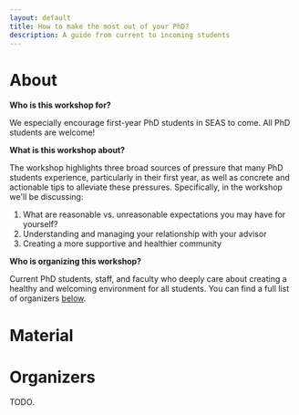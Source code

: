 ```yaml
---
layout: default
title: How to make the most out of your PhD?
description: A guide from current to incoming students
---
```



# About

**Who is this workshop for?**

We especially encourage first-year PhD students in SEAS to come. All PhD students are welcome!


**What is this workshop about?**

The workshop highlights three broad sources of pressure that many PhD students experience, 
particularly in their first year,
as well as concrete and actionable tips to alleviate these pressures.
Specifically, in the workshop we'll be discussing:
1. What are reasonable vs. unreasonable expectations you may have for yourself?
2. Understanding and managing your relationship with your advisor
3. Creating a more supportive and healthier community

**Who is organizing this workshop?**

Current PhD students, staff, and faculty who deeply care about
creating a healthy and welcoming environment for all students. 
You can find a full list of organizers [below](#organizers).


# Material


# Organizers    

TODO.
